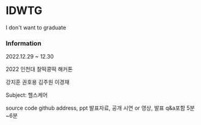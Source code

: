 # IDWTG
I don't want to graduate

### Information
2022.12.29 ~ 12.30

2022 인천대 찰떡콩떡 해커톤

강지훈 권호용 김주원 이경재

Subject: 헬스케어

source code github address, ppt 발표자료, 공개 시연 or 영상, 발표 q&a포함 5분~6분